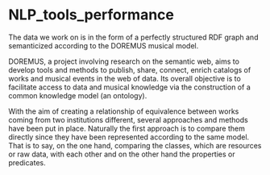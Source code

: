 # NLP_tools_performance

The data we work on is in the form of a perfectly structured RDF graph and semanticized according to the DOREMUS musical model.

DOREMUS, a project involving research on the semantic web, aims to develop tools and methods to publish, share, connect, enrich catalogs of works and musical events in the web of data. Its overall objective is to facilitate access to data and musical knowledge via the construction of a common knowledge model (an ontology).

With the aim of creating a relationship of equivalence between works coming from two institutions different, several approaches and methods have been put in place. 
Naturally the first approach is to compare them directly since they have been represented according to the same model. That is to say, on the one hand, comparing the classes, which are resources or raw data, with each other and on the other hand the properties or predicates.
